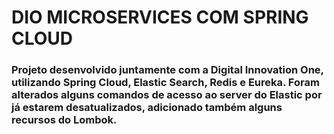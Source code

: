 # DIO MICROSERVICES COM SPRING CLOUD

### Projeto desenvolvido juntamente com a Digital Innovation One, utilizando Spring Cloud, Elastic Search, Redis e Eureka. Foram alterados alguns comandos de acesso ao server do Elastic por já estarem desatualizados, adicionado também alguns recursos do Lombok.
